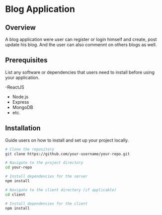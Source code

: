 # Blog Application

## Overview

A blog application were user can register or login himself and create, post update his blog. And the user can also commennt on others blogs as well.

## Prerequisites

List any software or dependencies that users need to install before using your application.

-ReactJS
- Node.js
- Express
- MongoDB
- etc.

## Installation

Guide users on how to install and set up your project locally.

```bash
# Clone the repository
git clone https://github.com/your-username/your-repo.git

# Navigate to the project directory
cd your-repo

# Install dependencies for the server
npm install

# Navigate to the client directory (if applicable)
cd client

# Install dependencies for the client
npm install
